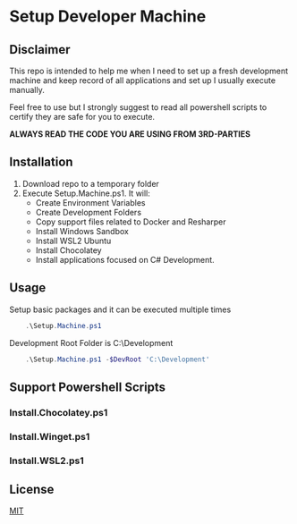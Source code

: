 # Setup Developer Machine

## Disclaimer
This repo is intended to help me when I need to set up a fresh development machine and keep record of all applications and set up I usually execute manually.

Feel free to use but I strongly suggest to read all powershell scripts to certify they are safe for you to execute.

**ALWAYS READ THE CODE YOU ARE USING FROM 3RD-PARTIES**

## Installation

1. Download repo to a temporary folder
2. Execute Setup.Machine.ps1. It will:
    * Create Environment Variables 
    * Create Development Folders
    * Copy support files related to Docker and Resharper
    * Install Windows Sandbox
    * Install WSL2 Ubuntu
    * Install Chocolatey
    * Install applications focused on C# Development.


## Usage

Setup basic packages and it can be executed multiple times
```powershell
    .\Setup.Machine.ps1
```

Development Root Folder is C:\Development
```powershell
    .\Setup.Machine.ps1 -$DevRoot 'C:\Development'
```

## Support Powershell Scripts

### Install.Chocolatey.ps1
### Install.Winget.ps1
### Install.WSL2.ps1

## License
[MIT](https://choosealicense.com/licenses/mit/)